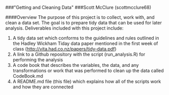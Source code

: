 ###"Getting and Cleaning Data"
###Scott McClure (scottmcclure68)

####Overview
The purpose of this project is to collect, work with, and clean a data set. The goal is to prepare tidy data that can be used for later analysis.  Deliverables included with this project include:

  1.  A tidy data set which conforms to the guidelines and rules outlined in the Hadley Wickham Tiday data paper mentioned in the first week of class (http://vita.had.co.nz/papers/tidy-data.pdf)
  2.  A link to a Github repository with the script (run_analysis.R) for performing the analysis
  3.  A code book that describes the variables, the data, and any transformations or work that was performed to clean up the data called CodeBook.md
  4.  A README.md file (this file) which explains how all of the scripts work and how they are connected  

